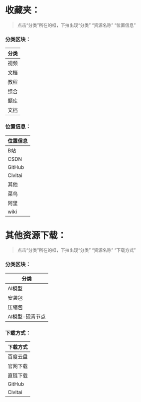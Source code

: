 ﻿# 收藏夹：

> 点击“分类”所在的框，下拉出现“分类” “资源名称” “位置信息”
> 
### 分类区块：

| 分类   |
|--------|
| 视频   |
| 文档   |
| 教程   |
| 综合   |
| 题库   |
| 文档   |

### 位置信息：

| 位置信息   |
|------------|
| B站        |
| CSDN       |
| GitHub     |
| Civitai    |
| 其他       |
| 菜鸟       |
| 阿里       |
| wiki       |

# 其他资源下载：


> 点击“分类”所在的框，下拉出现“分类” “资源名称” “下载方式”

### 分类区块：

| 分类           |
|----------------|
| AI模型         |
| 安装包         |
| 压缩包         |
| AI模型-砚青节点 |

### 下载方式：

| 下载方式   |
|------------|
| 百度云盘   |
| 官网下载   |
| 直链下载   |
| GitHub     |
| Civitai    |
